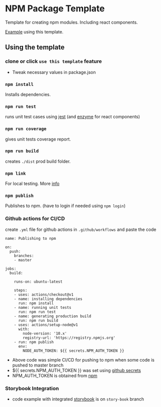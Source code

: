 # NPM Package Template

Template for creating npm modules. Including react components.

[Example](https://github.com/sriramrudraraju/sriram-npm-package-example) using this template.

## Using the template

### clone or click `use this template` feature

-   Tweak necessary values in package.json

### `npm install`

Installs dependencies.

### `npm run test`

runs unit test cases using [jest](https://jestjs.io/en/) (and [enzyme](https://airbnb.io/enzyme/) for react components)

### `npm run coverage`

gives unit tests coverage report.

### `npm run build`

creates `./dist` prod build folder.

### `npm link`

For local testing. More [info](https://docs.npmjs.com/cli/link)

### `npm publish`

Publishes to npm. (have to login if needed using `npm login`)

### Github actions for CI/CD

create `.yml` file for github actions in `.github/workflows` and paste the code

```
name: Publishing to npm

on:
  push:
    branches:
    - master

jobs:
  build:

    runs-on: ubuntu-latest

    steps:
    - uses: actions/checkout@v1
    - name: installing dependencies
      run: npm install
    - name: running unit tests
      run: npm run test
    - name: generating production build
      run: npm run build
    - uses: actions/setup-node@v1
      with:
        node-version: '10.x'
        registry-url: 'https://registry.npmjs.org'
    - run: npm publish
      env:
        NODE_AUTH_TOKEN: ${{ secrets.NPM_AUTH_TOKEN }}
```

-   Above code was simple CI/CD for pushing to npm when some code is pushed to master branch
-   ${{ secrets.NPM_AUTH_TOKEN }} was set using
    [github secrets](https://help.github.com/en/articles/virtual-environments-for-github-actions#creating-and-using-secrets-encrypted-variables)
-   NPM_AUTH_TOKEN is obtained from [npm](https://docs.npmjs.com/creating-and-viewing-authentication-tokens)

### Storybook Integration

-   code example with integrated [storybook](https://storybook.js.org/) is on `story-book` branch
